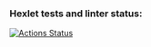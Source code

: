 ### Hexlet tests and linter status:
[![Actions Status](https://github.com/Vyacheslavkor/php-project-9/workflows/hexlet-check/badge.svg)](https://github.com/Vyacheslavkor/php-project-9/actions)